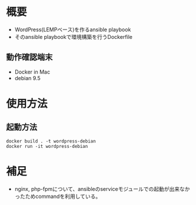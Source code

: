 # 概要

* WordPress(LEMPベース)を作るansible playbook
* そのansible playbookで環境構築を行うDockerfile

## 動作確認端末

* Docker in Mac
* debian 9.5

# 使用方法

## 起動方法
```
docker build . -t wordpress-debian
docker run -it wordpress-debian
```

# 補足
* nginx, php-fpmについて、ansibleのserviceモジュールでの起動が出来なかったためcommandを利用している。
